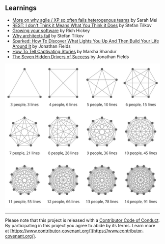 ## Learnings

* [More on why agile / XP so often fails heterogenous teams](why-agile-xp-so-often-fails-heterogenous-teams-sarah-mei.md) by Sarah Mei
* [REST: I don't Think it Means What You Think it Does](REST-I-dont-think-it-means-what-you-think-it-does-stefan-tilkov.md) by Stefan Tilkov
* [Growing your software](growing-your-software-rich-hickey.md) by Rich Hickey
* [Why architects fail](why-architects-fail-tilkov.md) by Stefan Tilkov
* [Sparked: How To Discover What Lights You Up And Then Build Your Life Around It](./wds/2017/Sparked-How-To-Discover-What-Lights-You-Up-And-Then-Build-Your-Life-Around-It-Jonathan-Fields.md) by Jonathan Fields
* [How To Tell Captivating Stories](./wds/2017/how-to-tell-captivating-stories-marsha-shandur.md) by Marsha Shandur
* [The Seven Hidden Drivers of Success](.wds/2018/The-Seven-Hidden-Drivers-Of-Success-Jonathan-Fields.md) by Jonathan Fields

![Lines of communication](./lines-of-communication.jpg)

---

Please note that this project is released with a [Contributor Code of Conduct](./code-of-conduct.md). By participating in this project you agree to abide by its terms. Learn more at [https://www.contributor-covenant.org/](https://www.contributor-covenant.org/).
